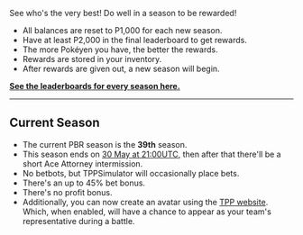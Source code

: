 See who's the very best! Do well in a season to be rewarded!

* All balances are reset to P1,000 for each new season.
* Have at least P2,000 in the final leaderboard to get rewards.
* The more Pokéyen you have, the better the rewards.
* Rewards are stored in your inventory.
* After rewards are given out, a new season will begin.

[**See the leaderboards for every season here.**](https://twitchplayspokemon.tv/leaderboard)
*****
## Current Season

* The current PBR season is the **39th** season.
* This season ends on [30 May at 21:00UTC](https://www.timeanddate.com/countdown/generic?iso=20200530T21&p0=1440&msg=Season%2039%20end&font=cursive&csz=1), then after that there'll be a short Ace Attorney intermission.
* No betbots, but TPPSimulator will occasionally place bets.
* There's an up to 45% bet bonus.
* There's no profit bonus.
* Additionally, you can now create an avatar using the [TPP website](https://twitchplayspokemon.tv/avatars). Which, when enabled, will have a chance to appear as your team's representative during a battle.